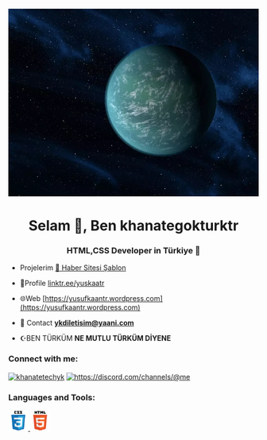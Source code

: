 ![MasterHead](e3fafc560f44e2b9.webp)

<h1 align="center">Selam 👋, Ben khanategokturktr</h1>
<h3 align="center">HTML,CSS Developer in Türkiye 🔴</h3>

- Projelerim [📰 Haber Sitesi Şablon](https://github.com/Khanateyktech/basithabersitesi)

- 🧒Profile [linktr.ee/yuskaatr](https://linktr.ee/yuskaatr)

- 🌐Web [https://yusufkaantr.wordpress.com](https://yusufkaantr.wordpress.com)

- 📧 Contact **ykdiletisim@yaani.com**

- ☪BEN TÜRKÜM **NE MUTLU TÜRKÜM DİYENE**

<h3 align="left">Connect with me:</h3>
<p align="left">
<a href="https://twitter.com/khanatetechyk" target="blank"><img align="center" src="https://raw.githubusercontent.com/rahuldkjain/github-profile-readme-generator/master/src/images/icons/Social/twitter.svg" alt="khanatetechyk" height="30" width="40" /></a>
<a href="https://discord.gg/https://discord.com/channels/@me" target="blank"><img align="center" src="https://raw.githubusercontent.com/rahuldkjain/github-profile-readme-generator/master/src/images/icons/Social/discord.svg" alt="https://discord.com/channels/@me" height="30" width="40" /></a>
</p>

<h3 align="left">Languages and Tools:</h3>
<p align="left"> <a href="https://www.w3schools.com/css/" target="_blank" rel="noreferrer"> <img src="https://raw.githubusercontent.com/devicons/devicon/master/icons/css3/css3-original-wordmark.svg" alt="css3" width="40" height="40"/> </a> <a href="https://www.w3.org/html/" target="_blank" rel="noreferrer"> <img src="https://raw.githubusercontent.com/devicons/devicon/master/icons/html5/html5-original-wordmark.svg" alt="html5" width="40" height="40"/> </a> </p>
